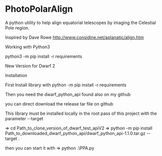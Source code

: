 # PhotoPolarAlign
A python utility to help align equatorial telescopes by imaging the Celestial Pole region.

Inspired by Dave Rowe http://www.considine.net/aplanatic/align.htm

Working with Python3

python3 -m pip install -r requirements


New Version for Dwarf 2

Installation

First Install library with python -m pip install -r requirements

Then you need the dwarf_python_api found also on my github

you can direct download the release tar file on github

This library must be installed locally in the root pass of this project with the parameter --target 

=> cd Path_to_clone_version_of_dwarf_test_apiV2
=> python -m pip install  Path_to_downloaded_dwarf_python_api/dwarf_python_api-1.1.0.tar.gz --target .

then you can start it with => python .\PPA.py